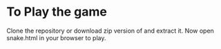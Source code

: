 # To Play the game 
Clone the repository or download zip version of and extract it.
Now open snake.html in your browser to play.
